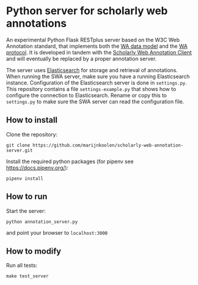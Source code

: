 # Python server for scholarly web annotations

An experimental Python Flask RESTplus server based on the W3C Web Annotation standard, that implements both the [WA data model](https://www.w3.org/TR/annotation-model/) and the [WA protocol](https://www.w3.org/TR/annotation-protocol/). It is developed in tandem with the [Scholarly Web Annotation Client](https://github.com/CLARIAH/scholarly-web-annotation-client) and will eventually be replaced by a proper annotation server.

The server uses [Elasticsearch](https://www.elastic.co/products/elasticsearch) for storage and retrieval of annotations. When running the SWA server, make sure you have a running Elasticsearch instance. Configuration of the Elasticsearch server is done in `settings.py`. This repository contains a file `settings-example.py` that shows how to configure the connection to Elasticsearch. Rename or copy this to `settings.py` to make sure the SWA server can read the configuration file.

## How to install

Clone the repository:
```
git clone https://github.com/marijnkoolen/scholarly-web-annotation-server.git
```

Install the required python packages (for pipenv see https://docs.pipenv.org/):
```
pipenv install
```

## How to run

Start the server:
```
python annotation_server.py
```

and point your browser to `localhost:3000`

## How to modify

Run all tests:
```
make test_server
```
